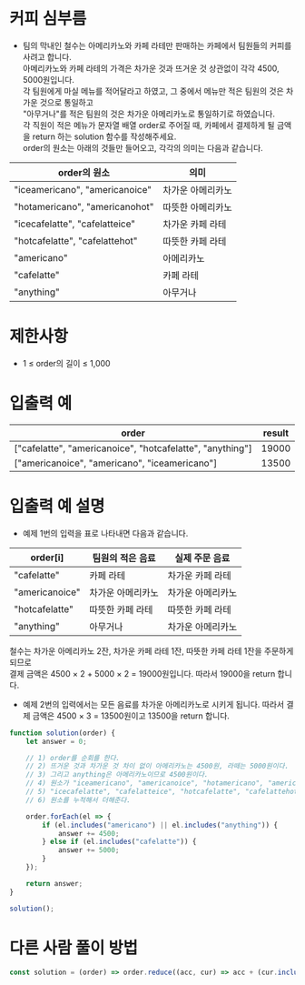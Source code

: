 # 커피 심부름
- 팀의 막내인 철수는 아메리카노와 카페 라테만 판매하는 카페에서 팀원들의 커피를 사려고 합니다.  
아메리카노와 카페 라테의 가격은 차가운 것과 뜨거운 것 상관없이 각각 4500, 5000원입니다.  
각 팀원에게 마실 메뉴를 적어달라고 하였고, 그 중에서 메뉴만 적은 팀원의 것은 차가운 것으로 통일하고  
"아무거나"를 적은 팀원의 것은 차가운 아메리카노로 통일하기로 하였습니다.   
각 직원이 적은 메뉴가 문자열 배열 order로 주어질 때, 카페에서 결제하게 될 금액을 return 하는 solution 함수를 작성해주세요.  
order의 원소는 아래의 것들만 들어오고, 각각의 의미는 다음과 같습니다.

| order의 원소 | 의미 |
| ---------- | --- |
| "iceamericano", "americanoice" | 차가운 아메리카노 |
| "hotamericano", "americanohot" | 따뜻한 아메리카노 |
| "icecafelatte", "cafelatteice" | 차가운 카페 라테 |
| "hotcafelatte", "cafelattehot" | 따뜻한 카페 라테 |
| "americano" | 아메리카노 |
| "cafelatte" | 카페 라테 |
| "anything" | 아무거나 |



# 제한사항
- 1 ≤ order의 길이 ≤ 1,000


# 입출력 예
| order | result |
| -------- | ------ |
| ["cafelatte", "americanoice", "hotcafelatte", "anything"] | 19000 |
| ["americanoice", "americano", "iceamericano"] | 13500|

# 입출력 예 설명
- 예제 1번의 입력을 표로 나타내면 다음과 같습니다.

| order[i] | 팀원의 적은 음료 | 실제 주문 음료 |
| -------- | ------------ | ----------- |
| "cafelatte"	| 카페 라테	| 차가운 카페 라테 |
| "americanoice" | 차가운 아메리카노 | 차가운 아메리카노 |
| "hotcafelatte" | 따뜻한 카페 라테 | 따뜻한 카페 라테 |
| "anything" | 아무거나 | 차가운 아메리카노 |
철수는 차가운 아메리카노 2잔, 차가운 카페 라테 1잔, 따뜻한 카페 라테 1잔을 주문하게 되므로  
결제 금액은 4500 × 2 + 5000 × 2 = 19000원입니다. 따라서 19000을 return 합니다.

- 예제 2번의 입력에서는 모든 음료를 차가운 아메리카노로 시키게 됩니다. 따라서 결제 금액은 4500 × 3 = 13500원이고 13500을 return 합니다.


```javascript
function solution(order) {
    let answer = 0;

    // 1) order를 순회를 한다.
    // 2) 뜨거운 것과 차가운 것 차이 없이 아메리카노는 4500원, 라떼는 5000원이다. 
    // 3) 그리고 anything은 아메리카노이므로 4500원이다.
    // 4) 원소가 "iceamericano", "americanoice", "hotamericano", "americanohot", "americano", "anything"는 4500원.
    // 5) "icecafelatte", "cafelatteice", "hotcafelatte", "cafelattehot", "cafelatte"은 5000원.
    // 6) 원소를 누적해서 더해준다.

    order.forEach(el => {
        if (el.includes("americano") || el.includes("anything")) {
            answer += 4500;
        } else if (el.includes("cafelatte")) {
            answer += 5000;
        }
    });

    return answer;
}

solution();
```

# 다른 사람 풀이 방법
```javascript
const solution = (order) => order.reduce((acc, cur) => acc + (cur.includes('latte') ? 5000 : 4500), 0)
```





